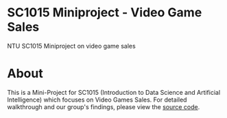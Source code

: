 # SC1015 Miniproject - Video Game Sales
NTU SC1015 Miniproject on video game sales
# About
This is a Mini-Project for SC1015 (Introduction to Data Science and Artificial Intelligence) which focuses on Video Games Sales. For detailed walkthrough and our group's findings, please view the [source code](/Code/VideoGamesProj.ipynb).
